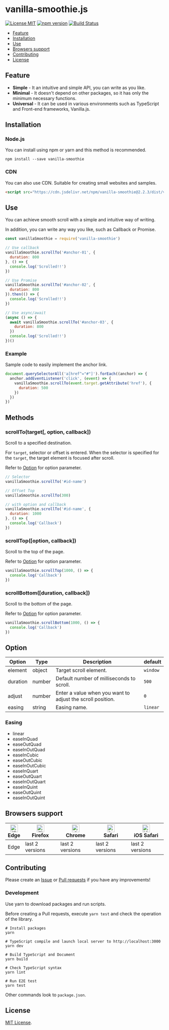 # vanilla-smoothie.js

[![License MIT](https://img.shields.io/badge/License-MIT-green.svg)](https://opensource.org/licenses/MIT)
[![npm version](https://badge.fury.io/js/vanilla-smoothie.svg)](https://badge.fury.io/js/vanilla-smoothie)
[![Build Status](https://travis-ci.org/kimulaco/vanilla-smoothie.svg?branch=master)](https://travis-ci.org/kimulaco/vanilla-smoothie)

<!-- [GH_PAGES]
[GitHub](https://github.com/kimulaco/vanilla-smoothie)
[GH_PAGES] -->

- [Feature](#feature)
- [Installation](#installation)
- [Use](#use)
- [Browsers support](#browsers-support)
- [Contributing](#contributing)
- [License](#license)

## Feature

- **Simple** - It an intuitive and simple API, you can write as you like.
- **Minimal** - It doesn't depend on other packages, so it has only the minimum necessary functions.
- **Universal** - It can be used in various environments such as TypeScript and Front-end frameworks, Vanilla.js.

## Installation

### Node.js

You can install using npm or yarn and this method is recommended.

```shell
npm install --save vanilla-smoothie
```

### CDN

You can also use CDN. Suitable for creating small websites and samples.

```html
<script src="https://cdn.jsdelivr.net/npm/vanilla-smoothie@2.2.3/dist/vanilla-smoothie.min.js"></script>
```

## Use

You can achieve smooth scroll with a simple and intuitive way of writing.

In addition, you can write any way you like, such as Callback or Promise.

```js
const vanillaSmoothie = require('vanilla-smoothie')

// Use callback
vanillaSmoothie.scrollTo('#anchor-01', {
  duration: 800
}, () => {
  console.log('Scrolled!!')
})

// Use Promise
vanillaSmoothie.scrollTo('#anchor-02', {
  duration: 800
}).then(() => {
  console.log('Scrolled!!')
})

// Use async/await
(async () => {
  await vanillaSmoothie.scrollTo('#anchor-03', {
    duration: 800
  })
  console.log('Scrolled!!')
})()
```

### Example

Sample code to easily implement the anchor link.

```js
document.querySelectorAll('a[href^="#"]').forEach((anchor) => {
  anchor.addEventListener('click', (event) => {
    vanillaSmoothie.scrollTo(event.target.getAttribute('href'), {
      duration: 500
    })
  })
})
```

## Methods

### scrollTo(target[, option, callback])

Scroll to a specified destination.

For `target`, selector or offset is entered. When the selector is specified for the `target`, the target element is focused after scroll.

Refer to [Option](#option) for option parameter.

```js
// Selector
vanillaSmoothie.scrollTo('#id-name')

// Offset Top
vanillaSmoothie.scrollTo(300)

// with option and callback
vanillaSmoothie.scrollTo('#id-name', {
  duration: 1000
}, () => {
  console.log('Callback')
})
```

### scrollTop([option, callback])

Scroll to the top of the page.

Refer to [Option](#option) for option parameter.

```js
vanillaSmoothie.scrollTop(1000, () => {
  console.log('Callback')
})
```

<!-- [GH_PAGES]
<button type="button" class="js-button-top">Scroll to top</button>
[GH_PAGES] -->

### scrollBottom([duration, callback])

Scroll to the bottom of the page.

Refer to [Option](#option) for option parameter.

```js
vanillaSmoothie.scrollBottom(1000, () => {
  console.log('Callback')
})
```

<!-- [GH_PAGES]
<button type="button" class="js-button-bottom">Scroll to bottom</button>
[GH_PAGES] -->

## Option

|  Option  |  Type  |                        Description                         | default  |
| -------- | ------ | ---------------------------------------------------------- | -------- |
| element  | object | Target scroll element.                                     | `window` |
| duration | number | Default number of milliseconds to scroll.                  | `500`    |
| adjust   | number | Enter a value when you want to adjust the scroll position. | `0`      |
| easing   | string | Easing name.                                               | `linear` |

### Easing

- linear
- easeInQuad
- easeOutQuad
- easeInOutQuad
- easeInCubic
- easeOutCubic
- easeInOutCubic
- easeInQuart
- easeOutQuart
- easeInOutQuart
- easeInQuint
- easeOutQuint
- easeInOutQuint

## Browsers support

| [<img src="https://raw.githubusercontent.com/alrra/browser-logos/master/src/edge/edge_48x48.png" alt="IE / Edge" width="24px" height="24px" />](http://godban.github.io/browsers-support-badges/)</br>Edge | [<img src="https://raw.githubusercontent.com/alrra/browser-logos/master/src/firefox/firefox_48x48.png" alt="Firefox" width="24px" height="24px" />](http://godban.github.io/browsers-support-badges/)</br>Firefox | [<img src="https://raw.githubusercontent.com/alrra/browser-logos/master/src/chrome/chrome_48x48.png" alt="Chrome" width="24px" height="24px" />](http://godban.github.io/browsers-support-badges/)</br>Chrome | [<img src="https://raw.githubusercontent.com/alrra/browser-logos/master/src/safari/safari_48x48.png" alt="Safari" width="24px" height="24px" />](http://godban.github.io/browsers-support-badges/)</br>Safari | [<img src="https://raw.githubusercontent.com/alrra/browser-logos/master/src/safari-ios/safari-ios_48x48.png" alt="iOS Safari" width="24px" height="24px" />](http://godban.github.io/browsers-support-badges/)</br>iOS Safari |
| --------- | --------- | --------- | --------- | --------- |
| Edge| last 2 versions| last 2 versions| last 2 versions| last 2 versions|

## Contributing

Please create an [Issue](https://github.com/kimulaco/vanilla-smoothie/issues) or [Pull requests](https://github.com/kimulaco/vanilla-smoothie/pulls) if you have any improvements!

### Development

Use yarn to download packages and run scripts.

Before creating a Pull requests, execute `yarn test` and check the operation of the library.

```shell
# Install packages
yarn

# TypeScript compile and launch local server to http://localhost:3000
yarn dev

# Build TypeScript and Document
yarn build

# Check TypeScript syntax
yarn lint

# Run E2E test
yarn test
```

Other commands look to `package.json`.

## License

[MIT License](LICENSE).
